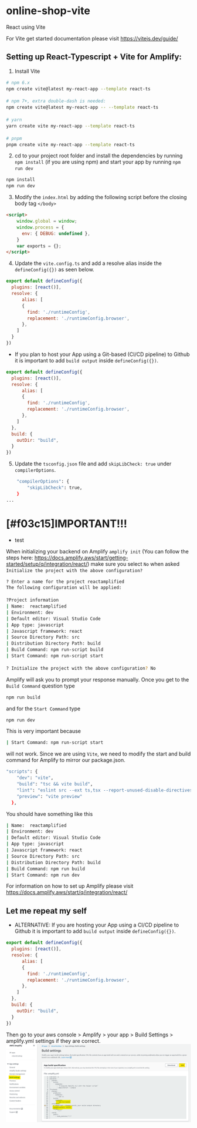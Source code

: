 # online-shop-vite
React using Vite

For Vite get started documentation please visit https://vitejs.dev/guide/

## Setting up React-Typescript + Vite for Amplify:

1. Install Vite
```bash
# npm 6.x
npm create vite@latest my-react-app --template react-ts

# npm 7+, extra double-dash is needed:
npm create vite@latest my-react-app -- --template react-ts

# yarn
yarn create vite my-react-app --template react-ts

# pnpm
pnpm create vite my-react-app --template react-ts
```

2. cd to your project root folder and install the dependencies by running `npm install` (if you are using npm) and start your app by running `npm run dev`
```bash
npm install
npm run dev
```

3. Modify the `index.html` by adding the following script before the closing body tag `</body>`
```html
<script>
    window.global = window;
    window.process = {
      env: { DEBUG: undefined },
    }
    var exports = {};
</script>
```

4. Update the `vite.config.ts` and add a resolve alias inside the `defineConfig({})` as seen below.
```javascript
export default defineConfig({
  plugins: [react()],
  resolve: {
      alias: [
      {
        find: './runtimeConfig',
        replacement: './runtimeConfig.browser',
      },
    ]
  }
})
```
* If you plan to host your App using a Git-based (CI/CD pipeline) to Github it is important to add `build output` inside `defineConfig({})`. 
```javascript
export default defineConfig({
  plugins: [react()],
  resolve: {
      alias: [
      {
        find: './runtimeConfig',
        replacement: './runtimeConfig.browser',
      },
    ]
  },
  build: {
    outDir: "build",
  }
})
```

5. Update the `tsconfig.json` file and add `skipLibCheck: true` under `compilerOptions`.
```bash
    "compilerOptions": {
        "skipLibCheck": true,
    }
...
```
# [#f03c15]IMPORTANT!!! 

- test


When initializing your backend on Amplify `amplify init` (You can follow the steps here: https://docs.amplify.aws/start/getting-started/setup/q/integration/react/) make sure you select `No` when asked `Initialize the project with the above configuration?`
```bash
? Enter a name for the project reactamplified
The following configuration will be applied:

?Project information
| Name:  reactamplified
| Environment: dev
| Default editor: Visual Studio Code
| App type: javascript
| Javascript framework: react
| Source Directory Path: src
| Distribution Directory Path: build
| Build Command: npm run-script build
| Start Command: npm run-script start

? Initialize the project with the above configuration? No

```
Amplify will ask you to prompt your response manually. Once you get to the `Build Command` question type

```bash
npm run build
```
and for the `Start Command` type
```bash
npm run dev
```
This is very important because 
```bash
| Start Command: npm run-script start
```
will not work. Since we are using `Vite`, we need to modify the start and build command for Amplify to mirror our package.json. 
```bash
"scripts": {
    "dev": "vite",
    "build": "tsc && vite build",
    "lint": "eslint src --ext ts,tsx --report-unused-disable-directives --max-warnings 0",
    "preview": "vite preview"
  },
```
You should have something like this
```bash
| Name:  reactamplified
| Environment: dev
| Default editor: Visual Studio Code
| App type: javascript
| Javascript framework: react
| Source Directory Path: src
| Distribution Directory Path: build
| Build Command: npm run build
| Start Command: npm run dev
```

For information on how to set up Amplify please visit https://docs.amplify.aws/start/q/integration/react/

## Let me repeat my self

* ALTERNATIVE: If you are hosting your App using a CI/CD pipeline to Github it is important to add `build output` inside `defineConfig({})`. 
```javascript
export default defineConfig({
  plugins: [react()],
  resolve: {
      alias: [
      {
        find: './runtimeConfig',
        replacement: './runtimeConfig.browser',
      },
    ]
  },
  build: {
    outDir: "build",
  }
})
```
Then go to your aws console > Amplify > your app > Build Settings > amplify.yml settings if they are correct.
![Alt text](src/assets/image/amplify_yml.png)

